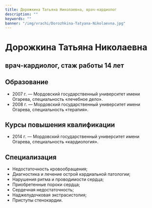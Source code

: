 ```yaml
---
title: Дорожкина Татьяна Николаевна, врач-кардиолог
description: ""
keywords: ""
banner: "/img/vrachi/Dorozhkina-Tatyana-Nikolaevna.jpg"
---
```


# Дорожкина Татьяна Николаевна
## врач-кардиолог, стаж работы 14 лет
<!--more-->

## Образование

* 2007 г. — Мордовский государственный университет имени Огарева, специальность «лечебное дело».
* 2008 г. — Мордовский государственный университет имени Огарева, специальность «терапия».


## Курсы повышения квалификации

* 2014 г. — Мордовский государственный университет имени Огарева, специальность «кардиология».


## Специализация

* Недостаточность кровообращения;
* Диагностика и лечение острой кардиальной патологии;
* Нарушения ритма и проводимости сердца;
* Приобретенные пороки сердца;
* Сердечная недостаточность;
* Наджелудочковая экстрасистолия;
* Приступы стенокардии.